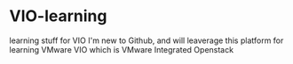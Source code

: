 # VIO-learning
learning stuff for VIO
I'm new to Github, and will leaverage this platform for learning VMware VIO which is VMware Integrated Openstack
